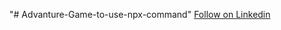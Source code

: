 "# Advanture-Game-to-use-npx-command"
[Follow on Linkedin](https://www.linkedin.com/in/muhammad-rohan-mirza/)

